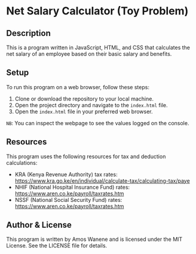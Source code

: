 # Net Salary Calculator (Toy Problem)

## Description
This is a program written in JavaScript, HTML, and CSS that calculates the net salary of an employee based on their basic salary and benefits.

## Setup
To run this program on a web browser, follow these steps:

1. Clone or download the repository to your local machine.
2. Open the project directory and navigate to the `index.html` file.
3. Open the `index.html` file in your preferred web browser.

`NB`: You can inspect the webpage to see the values logged on the console.

## Resources
This program uses the following resources for tax and deduction calculations:
- KRA (Kenya Revenue Authority) tax rates: https://www.kra.go.ke/en/individual/calculate-tax/calculating-tax/paye
- NHIF (National Hospital Insurance Fund) rates: https://www.aren.co.ke/payroll/taxrates.htm
- NSSF (National Social Security Fund) rates: https://www.aren.co.ke/payroll/taxrates.htm

## Author & License
This program is written by Amos Wanene and is licensed under the MIT License. See the LICENSE file for details.
